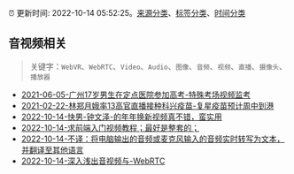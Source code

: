 :alarm_clock: 更新时间: 2022-10-14 05:52:25。[来源分类](../README.md)、[标签分类](../TAGS.md)、[时间分类](../TIMELINE.md)

## 音视频相关


> 关键字：`WebVR`、`WebRTC`、`Video`、`Audio`、`图像`、`音频`、`视频`、`直播`、`摄像头`、`播放器`



- [2021-06-05-广州17岁男生在定点医院参加高考-特殊考场视频监考](https://m.caixin.com/m/2021-06-05/101723418.html) 
- [2021-02-22-林郑月娥率13高官直播接种科兴疫苗-复星疫苗预计周中到港](https://m.caixin.com/m/2021-02-22/101665724.html) 
- [2022-10-14-快男-钟文泽-的年年换新视频真不错，蛮实用](https://www.v2ex.com/t/886890) 
- [2022-10-14-求前端入门视频教程；最好是整套的；](https://www.v2ex.com/t/886871) 
- [2022-10-14-不译：将电脑输出的音频或麦克风输入的音频实时转写为文本，并翻译至其他语言](https://www.v2ex.com/t/886865) 
- [2022-10-14-深入浅出音视频与-WebRTC](https://toutiao.io/k/79lidh8) 